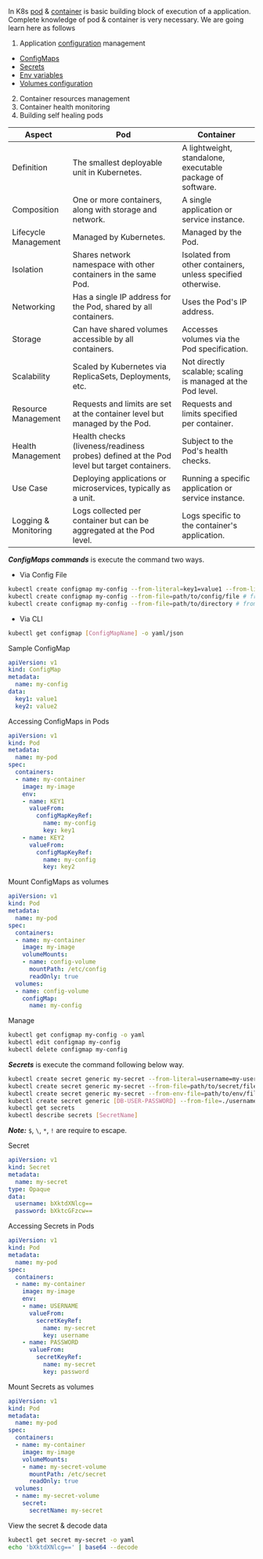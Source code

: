 In K8s [pod](https://kubernetes.io/docs/concepts/workloads/pods/) & [container](https://kubernetes.io/docs/concepts/containers/) is basic building block of execution of a application. Complete knowledge of pod & container is very necessary. We are going learn here as follows
1. Application [configuration](https://kubernetes.io/docs/concepts/configuration/) management
  - [ConfigMaps](https://kubernetes.io/docs/concepts/configuration/configmap/)
  - [Secrets](https://kubernetes.io/docs/concepts/configuration/secret/)
  - [Env variables](https://kubernetes.io/docs/tasks/inject-data-application/define-environment-variable-container/)
  - [Volumes configuration](https://kubernetes.io/docs/concepts/storage/volumes/)
2. Container resources management
3. Container health monitoring
4. Building self healing pods

| Aspect               | Pod                                                                                       | Container                                                   |
| -------------------- | ----------------------------------------------------------------------------------------- | ----------------------------------------------------------- |
| Definition           | The smallest deployable unit in Kubernetes.                                               | A lightweight, standalone, executable package of software.  |
| Composition          | One or more containers, along with storage and network.                                   | A single application or service instance.                   |
| Lifecycle Management | Managed by Kubernetes.                                                                    | Managed by the Pod.                                         |
| Isolation            | Shares network namespace with other containers in the same Pod.                           | Isolated from other containers, unless specified otherwise. |
| Networking           | Has a single IP address for the Pod, shared by all containers.                            | Uses the Pod's IP address.                                  |
| Storage              | Can have shared volumes accessible by all containers.                                     | Accesses volumes via the Pod specification.                 |
| Scalability          | Scaled by Kubernetes via ReplicaSets, Deployments, etc.                                   | Not directly scalable; scaling is managed at the Pod level. |
| Resource Management  | Requests and limits are set at the container level but managed by the Pod.                | Requests and limits specified per container.                |
| Health Management    | Health checks (liveness/readiness probes) defined at the Pod level but target containers. | Subject to the Pod's health checks.                         |
| Use Case             | Deploying applications or microservices, typically as a unit.                             | Running a specific application or service instance.         |
| Logging & Monitoring | Logs collected per container but can be aggregated at the Pod level.                      | Logs specific to the container's application.               |

***ConfigMaps commands*** is execute the command two ways.
- Via Config File
```bash
kubectl create configmap my-config --from-literal=key1=value1 --from-literal=key2=value2 # from literal
kubectl create configmap my-config --from-file=path/to/config/file # from file
kubectl create configmap my-config --from-file=path/to/directory # from directory
```
- Via CLI
```bash
kubectl get configmap [ConfigMapName] -o yaml/json
```

Sample ConfigMap
```yaml
apiVersion: v1
kind: ConfigMap
metadata:
  name: my-config
data:
  key1: value1
  key2: value2
```
Accessing ConfigMaps in Pods
```yaml
apiVersion: v1
kind: Pod
metadata:
  name: my-pod
spec:
  containers:
  - name: my-container
    image: my-image
    env:
    - name: KEY1
      valueFrom:
        configMapKeyRef:
          name: my-config
          key: key1
    - name: KEY2
      valueFrom:
        configMapKeyRef:
          name: my-config
          key: key2
```
Mount ConfigMaps as volumes
```yaml
apiVersion: v1
kind: Pod
metadata:
  name: my-pod
spec:
  containers:
  - name: my-container
    image: my-image
    volumeMounts:
    - name: config-volume
      mountPath: /etc/config
      readOnly: true
  volumes:
  - name: config-volume
    configMap:
      name: my-config
```
Manage
```bash
kubectl get configmap my-config -o yaml
kubectl edit configmap my-config
kubectl delete configmap my-config
```

***Secrets*** is execute the command following below way.
```bash
kubectl create secret generic my-secret --from-literal=username=my-user --from-literal=password=my-pass # generic
kubectl create secret generic my-secret --from-file=path/to/secret/file # from file
kubectl create secret generic my-secret --from-env-file=path/to/env/file # from env
kubectl create secret generic [DB-USER-PASSWORD] --from-file=./username.txt --from-file=./password.txt
kubectl get secrets
kubectl describe secrets [SecretName]
```
***Note:*** `$`, `\`, `*`, `!` are require to escape.

Secret
```yaml
apiVersion: v1
kind: Secret
metadata:
  name: my-secret
type: Opaque
data:
  username: bXktdXNlcg==
  password: bXktcGFzcw==
```

Accessing Secrets in Pods
```yaml
apiVersion: v1
kind: Pod
metadata:
  name: my-pod
spec:
  containers:
  - name: my-container
    image: my-image
    env:
    - name: USERNAME
      valueFrom:
        secretKeyRef:
          name: my-secret
          key: username
    - name: PASSWORD
      valueFrom:
        secretKeyRef:
          name: my-secret
          key: password
```

Mount Secrets as volumes
```yaml
apiVersion: v1
kind: Pod
metadata:
  name: my-pod
spec:
  containers:
  - name: my-container
    image: my-image
    volumeMounts:
    - name: my-secret-volume
      mountPath: /etc/secret
      readOnly: true
  volumes:
  - name: my-secret-volume
    secret:
      secretName: my-secret
```
View the secret & decode data
```bash
kubectl get secret my-secret -o yaml
echo 'bXktdXNlcg==' | base64 --decode
```
